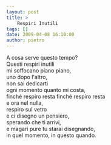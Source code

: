 ```yaml
---
layout: post
title: >
    Respiri Inutili
tags: []
date: 2009-04-08 16:10:00
author: pietro
---
```

A cosa serve questo tempo?<br/>Questi respiri inutili<br/>mi soffocano piano piano,<br/>uno dopo l'altro,<br/>non sai dedicarti<br/>ogni momento quanto mi costa,<br/>finché respiro resta finché respiro resta<br/>e ora nel nulla,<br/>respiro sul vetro<br/>e ci disegno un pensiero,<br/>sperando che ti arrivi,<br/>e magari pure tu starai disegnando,<br/>in quel momento, in questo quando.
